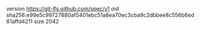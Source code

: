 version https://git-lfs.github.com/spec/v1
oid sha256:e99e5c99727880af5401ebc51a8ea70ec3cba9c2dbbee8c556b6ed61affd4211
size 2042
